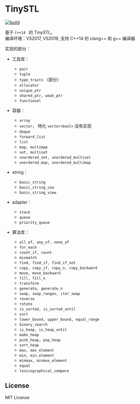 # TinySTL

[![build](https://github.com/syn1w/TinySTL/actions/workflows/build.yml/badge.svg)](https://github.com/syn1w/TinySTL/actions/workflows/build.yml)

基于 `C++14 ` 的 TinySTL。  
编译环境：VS2017, VS2019, 支持 C++14 的 clang++ 和 g++ 编译器

实现的部分：

- 工具库：

    - `pair`
    - `tuple`
    - `type_traits` （部分）
    - `allocator`
    - `unique_ptr`
    - `shared_ptr, weak_ptr`
    - `functional`

- 容器：

    - `array`
    - `vector`， 特化 `vector<bool>` 没有实现
    - `deque`
    - `forward_list`
    - `list`
    - `map, multimap`
    - `set, multiset`
    - `unordered_set, unordered_multiset`
    - `unordered_map, unordered_multimap`

- string：

    - `basic_string`
    - `basic_string_cow`
    - `basic_string_view`

- adapter：

    - `stack`
    - `queue`
    - `priority_queue`

- 算法库：

    - `all_of, any_of, none_of`
    - `for_each`
    - `count_if, count`
    - `mismatch`
    - `find, find_if, find_if_not`
    - `copy, copy_if, copy_n, copy_backward`
    - `move, move_backward`
    - `fill, fill_n`
    - `transform`
    - `generate, generate_n`
    - `swap, swap_ranges, iter_swap`
    - `reverse`
    - `rotate`
    - `is_sorted, is_sorted_until`
    - `sort`
    - `lower_bound, upper_bound, equal_range`
    - `binary_search`
    - `is_heap, is_heap_until`
    - `make_heap`
    - `push_heap, pop_heap`
    - `sort_heap`
    - `max, max_element`
    - `min, min_element`
    - `minmax, minmax_element`
    - `equal`
    - `lexicographical_compare`



## License

MIT License

